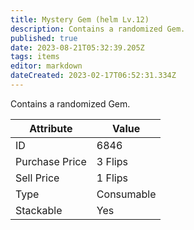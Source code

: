 ```yaml
---
title: Mystery Gem (helm Lv.12)
description: Contains a randomized Gem.
published: true
date: 2023-08-21T05:32:39.205Z
tags: items
editor: markdown
dateCreated: 2023-02-17T06:52:31.334Z
---
```


Contains a randomized Gem.

|Attribute|Value|
|-|-|
|ID|6846|
|Purchase Price|3 Flips|
|Sell Price|1 Flips|
|Type|Consumable|
|Stackable|Yes|

